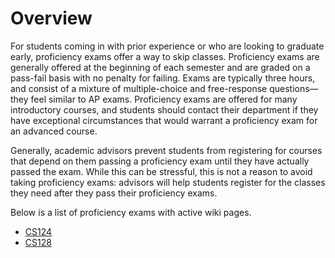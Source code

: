 # Overview

For students coming in with prior experience or who are looking to graduate early, proficiency exams offer a way to skip classes. Proficiency exams are generally offered at the beginning of each semester and are graded on a pass-fail basis with no penalty for failing. Exams are typically three hours, and consist of a mixture of multiple-choice and free-response questions—they feel similar to AP exams. Proficiency exams are offered for many introductory courses, and students should contact their department if they have exceptional circumstances that would warrant a proficiency exam for an advanced course.

Generally, academic advisors prevent students from registering for courses that depend on them passing a proficiency exam until they have actually passed the exam. While this can be stressful, this is not a reason to avoid taking proficiency exams: advisors will help students register for the classes they need after they pass their proficiency exams.

Below is a list of proficiency exams with active wiki pages.
- [CS124](CS124.md)
- [CS128](CS128.md)